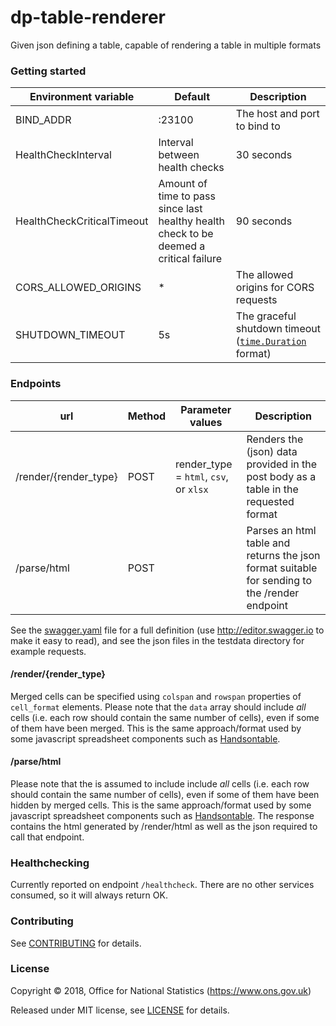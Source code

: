dp-table-renderer
================

Given json defining a table, capable of rendering a table in multiple formats

### Getting started


| Environment variable       | Default                  | Description                                            |
| -------------------------- | ------------------------ | -----------                                            |
| BIND_ADDR                  | :23100                   | The host and port to bind to                           |
| HealthCheckInterval           | Interval between health checks                                                            |    30 seconds |
| HealthCheckCriticalTimeout    | Amount of time to pass since last healthy health check to be deemed a critical failure    |    90 seconds |
| CORS_ALLOWED_ORIGINS       | *                        | The allowed origins for CORS requests                  |
| SHUTDOWN_TIMEOUT           | 5s                       | The graceful shutdown timeout ([`time.Duration`](https://golang.org/pkg/time/#Duration) format) |

### Endpoints

| url                   | Method | Parameter values                       | Description                                                                                   |
| ---                   | ------ | ----------------                       | -----------                                                                                   |
| /render/{render_type} | POST   | render_type = `html`, `csv`, or `xlsx` | Renders the (json) data provided in the post body as a table in the requested format          |
| /parse/html           | POST   |                                        | Parses an html table and returns the json format suitable for sending to the /render endpoint |

See the [swagger.yaml](swagger.yaml) file for a full definition (use http://editor.swagger.io to make it easy to read),
and see the json files in the testdata directory for example requests.

#### /render/{render_type}

Merged cells can be specified using `colspan` and `rowspan` properties of `cell_format` elements.
Please note that the `data` array should include *all* cells (i.e. each row should contain the same number of cells), even if some of them have been merged. This is the same approach/format used by some javascript spreadsheet components such as [Handsontable](https://handsontable.com/).

#### /parse/html

Please note that the is assumed to include include *all* cells (i.e. each row should contain the same number of cells), even if some of them have been hidden by merged cells. This is the same approach/format used by some javascript spreadsheet components such as [Handsontable](https://handsontable.com/).
The response contains the html generated by /render/html as well as the json required to call that endpoint.

### Healthchecking

Currently reported on endpoint `/healthcheck`. There are no other services consumed, so it will always return OK.

### Contributing

See [CONTRIBUTING](CONTRIBUTING.md) for details.

### License

Copyright © 2018, Office for National Statistics (https://www.ons.gov.uk)

Released under MIT license, see [LICENSE](LICENSE.md) for details.

